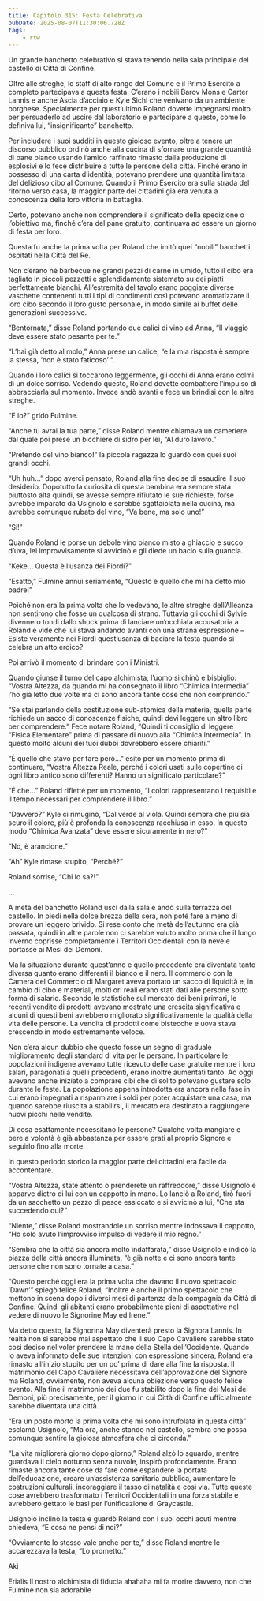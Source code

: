 ```yaml
---
title: Capitolo 315: Festa Celebrativa
pubDate: 2025-08-07T11:30:06.728Z
tags:
    - rtw
---
```







 


Un grande banchetto celebrativo si stava tenendo nella sala principale del castello di Città di Confine.


Oltre alle streghe, lo staff di alto rango del Comune e il Primo Esercito a completo partecipava a questa festa. C’erano i nobili Barov Mons e Carter Lannis e anche Ascia d’acciaio e Kyle Sichi che venivano da un ambiente borghese. Specialmente per quest’ultimo Roland dovette impegnarsi molto per persuaderlo ad uscire dal laboratorio e partecipare a questo, come lo definiva lui, “insignificante” banchetto.


Per includere i suoi sudditi in questo gioioso evento, oltre a tenere un discorso pubblico ordinò anche alla cucina di sfornare una grande quantità di pane bianco usando l’amido raffinato rimasto dalla produzione di esplosivi e lo fece distribuire a tutte le persone della città. Finché erano in possesso di una carta d’identità, potevano prendere una quantità limitata del delizioso cibo al Comune. Quando il Primo Esercito era sulla strada del ritorno verso casa, la maggior parte dei cittadini già era venuta a conoscenza della loro vittoria in battaglia.


Certo, potevano anche non comprendere il significato della spedizione o l’obiettivo ma, finché c’era del pane gratuito, continuava ad essere un giorno di festa per loro.


Questa fu anche la prima volta per Roland che imitò quei “nobili” banchetti ospitati nella Città del Re.


Non c’erano né barbecue né grandi pezzi di carne in umido, tutto il cibo era tagliato in piccoli pezzetti e splendidamente sistemato su dei piatti perfettamente bianchi. All’estremità del tavolo erano poggiate diverse vaschette contenenti tutti i tipi di condimenti così potevano aromatizzare il loro cibo secondo il loro gusto personale, in modo simile ai buffet delle generazioni successive.


“Bentornata,” disse Roland portando due calici di vino ad Anna, “Il viaggio deve essere stato pesante per te.”


“L’hai già detto al molo,” Anna prese un calice, “e la mia risposta è sempre la stessa, ‘non è stato faticoso’ “.


Quando i loro calici si toccarono leggermente, gli occhi di Anna erano colmi di un dolce sorriso. Vedendo questo, Roland dovette combattere l’impulso di abbracciarla sul momento. Invece andò avanti e fece un brindisi con le altre streghe.


“E io?” gridò Fulmine.


“Anche tu avrai la tua parte,” disse Roland mentre chiamava un cameriere dal quale poi prese un bicchiere di sidro per lei, “Al duro lavoro.”


“Pretendo del vino bianco!” la piccola ragazza lo guardò con quei suoi grandi occhi.


“Uh huh…” dopo averci pensato, Roland alla fine decise di esaudire il suo desiderio. Dopotutto la curiosità di questa bambina era sempre stata piuttosto alta quindi, se avesse sempre rifiutato le sue richieste, forse avrebbe imparato da Usignolo e sarebbe sgattaiolata nella cucina, ma avrebbe comunque rubato del vino, “Va bene, ma solo uno!”


“Si!”


Quando Roland le porse un debole vino bianco misto a ghiaccio e succo d’uva, lei improvvisamente si avvicinò e gli diede un bacio sulla guancia.


“Keke… Questa è l’usanza dei Fiordi?”


“Esatto,” Fulmine annuì seriamente, “Questo è quello che mi ha detto mio padre!”


Poiché non era la prima volta che lo vedevano, le altre streghe dell’Alleanza non sentirono che fosse un qualcosa di strano. Tuttavia gli occhi di Sylvie divennero tondi dallo shock prima di lanciare un’occhiata accusatoria a Roland e vide che lui stava andando avanti con una strana espressione – Esiste veramente nei Fiordi quest’usanza di baciare la testa quando si celebra un atto eroico?


Poi arrivò il momento di brindare con i Ministri.


Quando giunse il turno del capo alchimista, l’uomo si chinò e bisbigliò: “Vostra Altezza, da quando mi ha consegnato il libro “Chimica Intermedia” l’ho già letto due volte ma ci sono ancora tante cose che non comprendo.”


“Se stai parlando della costituzione sub-atomica della materia, quella parte richiede un sacco di conoscenze fisiche, quindi devi leggere un altro libro per comprendere.” Fece notare Roland, “Quindi ti consiglio di leggere “Fisica Elementare” prima di passare di nuovo alla “Chimica Intermedia”. In questo molto alcuni dei tuoi dubbi dovrebbero essere chiariti.”


“È quello che stavo per fare però…” esitò per un momento prima di continuare, “Vostra Altezza Reale, perché i colori usati sulle copertine di ogni libro antico sono differenti? Hanno un significato particolare?”


“È che…” Roland rifletté per un momento, “I colori rappresentano i requisiti e il tempo necessari per comprendere il libro.”


“Davvero?” Kyle ci rimuginò, “Dal verde al viola. Quindi sembra che più sia scuro il colore, più è profonda la conoscenza racchiusa in esso. In questo modo “Chimica Avanzata” deve essere sicuramente in nero?”


“No, è arancione.”


“Ah” Kyle rimase stupito, “Perché?”


Roland sorrise, “Chi lo sa?!”


…


A metà del banchetto Roland uscì dalla sala e andò sulla terrazza del castello. In piedi nella dolce brezza della sera, non poté fare a meno di provare un leggero brivido. Si rese conto che metà dell’autunno era già passata, quindi in altre parole non ci sarebbe voluto molto prima che il lungo inverno coprisse completamente i Territori Occidentali con la neve e portasse ai Mesi dei Demoni.


Ma la situazione durante quest’anno e quello precedente era diventata tanto diversa quanto erano differenti il bianco e il nero. Il commercio con la Camera del Commercio di Margaret aveva portato un sacco di liquidità e, in cambio di cibo e materiali, molti ori reali erano stati dati alle persone sotto forma di salario. Secondo le statistiche sul mercato dei beni primari, le recenti vendite di prodotti avevano mostrato una crescita significativa e alcuni di questi beni avrebbero migliorato significativamente la qualità della vita delle persone. La vendita di prodotti come bistecche e uova stava crescendo in modo estremamente veloce.


Non c’era alcun dubbio che questo fosse un segno di graduale miglioramento degli standard di vita per le persone. In particolare le popolazioni indigene avevano tutte ricevuto delle case gratuite mentre i loro salari, paragonati a quelli precedenti, erano inoltre aumentati tanto. Ad oggi avevano anche iniziato a comprare cibi che di solito potevano gustare solo durante le feste. La popolazione appena introdotta era ancora nella fase in cui erano impegnati a risparmiare i soldi per poter acquistare una casa, ma quando sarebbe riuscita a stabilirsi, il mercato era destinato a raggiungere nuovi picchi nelle vendite.


Di cosa esattamente necessitano le persone? Qualche volta mangiare e bere a volontà è già abbastanza per essere grati al proprio Signore e seguirlo fino alla morte.


In questo periodo storico la maggior parte dei cittadini era facile da accontentare.


“Vostra Altezza, state attento o prenderete un raffreddore,” disse Usignolo e apparve dietro di lui con un cappotto in mano. Lo lanciò a Roland, tirò fuori da un sacchetto un pezzo di pesce essiccato e si avvicinò a lui, “Che sta succedendo qui?”


“Niente,” disse Roland mostrandole un sorriso mentre indossava il cappotto, “Ho solo avuto l’improvviso impulso di vedere il mio regno.”


“Sembra che la città sia ancora molto indaffarata,” disse Usignolo e indicò la piazza della città ancora illuminata, “è già notte e ci sono ancora tante persone che non sono tornate a casa.”


“Questo perché oggi era la prima volta che davano il nuovo spettacolo ‘Dawn’” spiegò felice Roland, “Inoltre è anche il primo spettacolo che mettono in scena dopo i diversi mesi di partenza della compagnia da Città di Confine. Quindi gli abitanti erano probabilmente pieni di aspettative nel vedere di nuovo le Signorine May ed Irene.”


Ma detto questo, la Signorina May diventerà presto la Signora Lannis. In realtà non si sarebbe mai aspettato che il suo Capo Cavaliere sarebbe stato così deciso nel voler prendere la mano della Stella dell’Occidente. Quando lo aveva informato delle sue intenzioni con espressione sincera, Roland era rimasto all’inizio stupito per un po’ prima di dare alla fine la risposta. Il matrimonio del Capo Cavaliere necessitava dell’approvazione del Signore ma Roland, ovviamente, non aveva alcuna obiezione verso questo felice evento. Alla fine il matrimonio dei due fu stabilito dopo la fine dei Mesi dei Demoni, più precisamente, per il giorno in cui Città di Confine ufficialmente sarebbe diventata una città.


“Era un posto morto la prima volta che mi sono intrufolata in questa città” esclamò Usignolo, “Ma ora, anche stando nel castello, sembra che possa comunque sentire la gioiosa atmosfera che ci circonda.”


“La vita migliorerà giorno dopo giorno,” Roland alzò lo sguardo, mentre guardava il cielo notturno senza nuvole, inspirò profondamente. Erano rimaste ancora tante cose da fare come espandere la portata dell’educazione, creare un’assistenza sanitaria pubblica, aumentare le costruzioni culturali, incoraggiare il tasso di natalità e così via. Tutte queste cose avrebbero trasformato i Territori Occidentali in una forza stabile e avrebbero gettato le basi per l’unificazione di Graycastle.


Usignolo inclinò la testa e guardò Roland con i suoi occhi acuti mentre chiedeva, “E cosa ne pensi di noi?”


“Ovviamente lo stesso vale anche per te,” disse Roland mentre le accarezzava la testa, “Lo prometto.”






Aki






 Erialis Il nostro alchimista di fiducia ahahaha mi fa morire davvero, non che Fulmine non sia adorabile 
                                


                                



